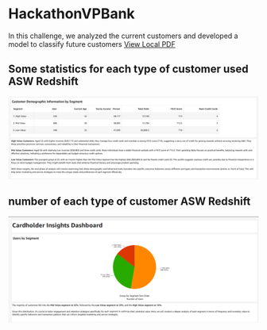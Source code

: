 # HackathonVPBank
In this challenge, we analyzed the current customers and developed a model to classify future customers
[View Local PDF](VPBank_Hackathon_CLV_Team106.pdf)
## Some statistics for each type of customer used ASW Redshift
![Overview](anh2.png)
## number of each type of customer ASW Redshift
![Overview](anh1.png)
